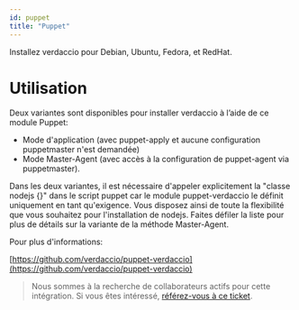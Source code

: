 ```yaml
---
id: puppet
title: "Puppet"
---
```


Installez verdaccio pour Debian, Ubuntu, Fedora, et RedHat.

# Utilisation

Deux variantes sont disponibles pour installer verdaccio à l’aide de ce module Puppet:

* Mode d'application (avec puppet-apply et aucune configuration puppetmaster n'est demandée)
* Mode Master-Agent (avec accès à la configuration de puppet-agent via puppetmaster).

Dans les deux variantes, il est nécessaire d'appeler explicitement la "classe nodejs {}" dans le script puppet car le module puppet-verdaccio le définit uniquement en tant qu'exigence. Vous disposez ainsi de toute la flexibilité que vous souhaitez pour l'installation de nodejs. Faites défiler la liste pour plus de détails sur la variante de la méthode Master-Agent.

Pour plus d'informations:

[https://github.com/verdaccio/puppet-verdaccio](https://github.com/verdaccio/puppet-verdaccio)

> Nous sommes à la recherche de collaborateurs actifs pour cette intégration. Si vous êtes intéressé, [référez-vous à ce ticket](https://github.com/verdaccio/puppet-verdaccio/issues/11).




